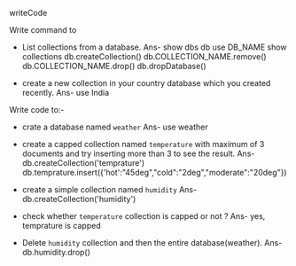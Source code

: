 writeCode

Write command to

- List collections from a database.
    Ans- show dbs
            db
            use DB_NAME
            show collections
            db.createCollection()
            db.COLLECTION_NAME.remove()
            db.COLLECTION_NAME.drop()
            db.dropDatabase()
  
- create a new collection in your country database which you created recently.
    Ans- use India

Write code to:-

- crate a database named `weather`
Ans- use weather
- create a capped collection named `temperature` with maximum of 3 documents and try inserting more than 3 to see the result.
Ans- db.createCollection('temprature')
    db.temprature.insert({'hot':"45deg","cold":"2deg","moderate":"20deg"})

- create a simple collection named `humidity`
Ans-db.createCollection('humidity')
- check whether `temperature` collection is capped or not ?
Ans- yes, temprature is capped
- Delete `humidity` collection and then the entire database(weather).
Ans-db.humidity.drop()